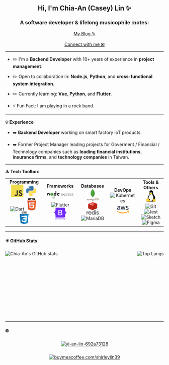 <link rel="stylesheet" href="https://cdnjs.cloudflare.com/ajax/libs/font-awesome/6.5.1/css/all.min.css">

<h2 align="center">Hi, I'm Chia-An (Casey) Lin ✨</h2>
<h3 align="center">A software developer & lifelong musicophile :notes:</h3>

<p align="center">
  <a href="https://codebolog.netlify.app" target="_blank">
    My Blog ✎
  </a>
  <br>
  <br>
  <a href="mailto:bobolincowo@gmail.com">Connect with me ✉</a>
</p>

---

- :pencil2: I'm a **Backend Developer** with 10+ years of experience in **project management**.

- :pencil2: Open to collaboration in: **Node.js**, **Python**, and **cross-functional system integration**.

- :pencil2: Currently learning: **Vue**, **Python**, and **Flutter**.

- ⚡ Fun Fact: I am playing in a rock band.

---

**:bulb: Experience**

- :arrow_right: **Backend Developer** working on smart factory IoT products.
 
- :arrow_right: Former Project Manager leading projects for Goverment / Financial / Technology companies such as **leading financial institutions**, **insurance firms**, and **technology companies** in Taiwan.

---

**:anchor: Tech Toolbox**

<div align="center">

<table style="width: 100%; border-collapse: collapse; text-align: center;">
<tr>

<td><b>Programming</b><br>
  <img src="https://raw.githubusercontent.com/devicons/devicon/master/icons/javascript/javascript-original.svg" width="40" title="JavaScript"/>
  <img src="https://raw.githubusercontent.com/devicons/devicon/master/icons/python/python-original.svg" width="40" title="Python"/>
  <img src="https://www.vectorlogo.zone/logos/dartlang/dartlang-icon.svg" width="40" title="Dart"/>
  <img src="https://raw.githubusercontent.com/devicons/devicon/master/icons/html5/html5-original-wordmark.svg" width="40" title="HTML5"/>
  <img src="https://raw.githubusercontent.com/devicons/devicon/master/icons/css3/css3-original-wordmark.svg" width="40" title="CSS3"/>
</td>

<td><b>Frameworks</b><br>
  <img src="https://raw.githubusercontent.com/devicons/devicon/master/icons/nodejs/nodejs-original-wordmark.svg" width="40" title="Node.js"/>
  <img src="https://raw.githubusercontent.com/devicons/devicon/master/icons/express/express-original-wordmark.svg" width="40" title="Express"/>
  <img src="https://www.vectorlogo.zone/logos/flutterio/flutterio-icon.svg" width="40" title="Flutter"/>
  <img src="https://raw.githubusercontent.com/devicons/devicon/master/icons/bootstrap/bootstrap-plain-wordmark.svg" width="40" title="Bootstrap"/>
</td>

<td><b>Databases</b><br>
  <img src="https://raw.githubusercontent.com/devicons/devicon/master/icons/mongodb/mongodb-original-wordmark.svg" width="40" title="MongoDB"/>
  <img src="https://raw.githubusercontent.com/devicons/devicon/master/icons/redis/redis-original-wordmark.svg" width="40" title="Redis"/>
  <img src="https://www.vectorlogo.zone/logos/mariadb/mariadb-icon.svg" width="40" title="MariaDB"/>
</td>

<td><b>DevOps</b><br>
  <img src="https://www.vectorlogo.zone/logos/kubernetes/kubernetes-icon.svg" width="40" title="Kubernetes"/>
  <img src="https://raw.githubusercontent.com/devicons/devicon/master/icons/amazonwebservices/amazonwebservices-original-wordmark.svg" width="40" title="AWS"/>
</td>

<td><b>Tools & Others</b><br>
  <img src="https://raw.githubusercontent.com/devicons/devicon/master/icons/linux/linux-original.svg" width="40" title="Linux"/>
  <img src="https://www.vectorlogo.zone/logos/git-scm/git-scm-icon.svg" width="40" title="Git"/>
  <img src="https://www.vectorlogo.zone/logos/jestjsio/jestjsio-icon.svg" width="40" title="Jest"/>
  <img src="https://www.vectorlogo.zone/logos/sketchapp/sketchapp-icon.svg" width="40" title="Sketch"/>
  <img src="https://www.vectorlogo.zone/logos/figma/figma-icon.svg" width="40" title="Figma"/>
</td>

</tr>
</table>
</div>

---
#### :eight_pointed_black_star: GitHub Stats

<div style="display: flex; justify-content: space-around; align-items: center; width: 100%; box-sizing: border-box;", align = "center">
  <img src="https://github-readme-stats.vercel.app/api?username=bobolin0624&show_icons=true&locale=en" alt="Chia-An's GitHub stats" height="210px" style="margin-right: auto;">
  <img src="https://github-readme-stats.vercel.app/api/top-langs?username=bobolin0624&show_icons=true&locale=en&layout=compact" alt="Top Langs" height="210px" style="margin-left: auto;">
</div>

---
#### 🌐 
<h3 align="center"></h3>
<p align="center">
<a href="https://www.linkedin.com/in/chia-an-lin-ba2a03218/" target="_blank"><img align="center" src="https://raw.githubusercontent.com/rahuldkjain/github-profile-readme-generator/master/src/images/icons/Social/linked-in-alt.svg" alt="yi-an-lin-692a73128" height="25" width="25" /></a>
<h3 align="center"></h3>
<p align="center">
<a href="https://www.buymeacoffee.com/shirleylin39" target="_blank"> <img align="center" src="https://cdn.buymeacoffee.com/buttons/v2/default-yellow.png" height="50" width="210" alt="buymeacoffee.com/shirleylin39" />
</p>

